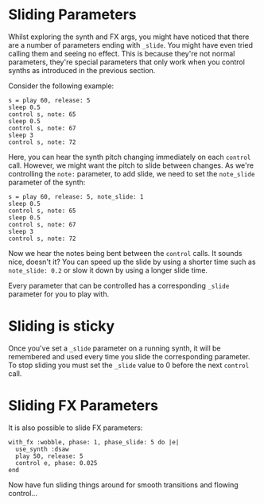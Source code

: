 # Sliding Parameters

Whilst exploring the synth and FX args, you might have noticed that
there are a number of parameters ending with `_slide`. You might have
even tried calling them and seeing no effect. This is because they're
not normal parameters, they're special parameters that only work when
you control synths as introduced in the previous section.

Consider the following example:

```
s = play 60, release: 5
sleep 0.5
control s, note: 65
sleep 0.5
control s, note: 67
sleep 3
control s, note: 72
```

Here, you can hear the synth pitch changing immediately on each
`control` call. However, we might want the pitch to slide between
changes. As we're controlling the `note:` parameter, to add slide, we
need to set the `note_slide` parameter of the synth:

```
s = play 60, release: 5, note_slide: 1
sleep 0.5
control s, note: 65
sleep 0.5
control s, note: 67
sleep 3
control s, note: 72
```

Now we hear the notes being bent between the `control` calls. It
sounds nice, doesn't it? You can speed up the slide by using a shorter
time such as `note_slide: 0.2` or slow it down by using a longer slide
time.

Every parameter that can be controlled has a corresponding `_slide`
parameter for you to play with.

# Sliding is sticky

Once you've set a `_slide` parameter on a running synth, it will be
remembered and used every time you slide the corresponding
parameter. To stop sliding you must set the `_slide` value to 0 before
the next `control` call.

# Sliding FX Parameters

It is also possible to slide FX parameters:

```
with_fx :wobble, phase: 1, phase_slide: 5 do |e|
  use_synth :dsaw
  play 50, release: 5
  control e, phase: 0.025
end
```

Now have fun sliding things around for smooth transitions and flowing
control...

